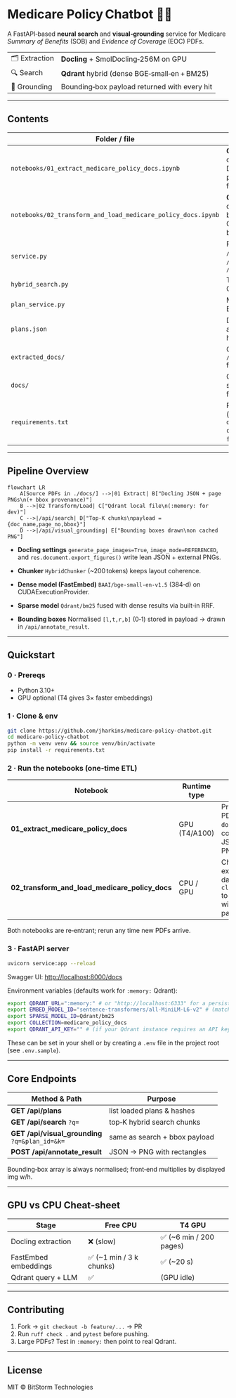 # Medicare Policy Chatbot 📄🧠

A FastAPI‑based **neural search** and **visual‑grounding** service for Medicare
_Summary of Benefits_ (SOB) and _Evidence of Coverage_ (EOC) PDFs.

<table>
<tr><td>🗂️ Extraction</td><td><b>Docling</b> + SmolDocling‑256M on GPU</td></tr>
<tr><td>🔍 Search</td><td><b>Qdrant</b> hybrid (dense BGE‑small‑en + BM25)</td></tr>
<tr><td>🎯 Grounding</td><td>Bounding‑box payload returned with every hit</td></tr>
</table>

---

## Contents

| Folder / file                                                | Purpose                                                                               |
| ------------------------------------------------------------ | ------------------------------------------------------------------------------------- |
| `notebooks/01_extract_medicare_policy_docs.ipynb`            | **GPU** notebook — converts PDFs → Docling JSON + per‑page PNGs (6 min for 206 pages) |
| `notebooks/02_transform_and_load_medicare_policy_docs.ipynb` | **CPU or T4 GPU** — chunks, embeds, and bulk‑loads to local Qdrant, keeping bboxes    |
| `service.py`                                                 | FastAPI server with `/api/search`, `/api/visual_grounding`, `/api/annotate_result`    |
| `hybrid_search.py`                                           | Thin wrapper around Qdrant `client.query()`                                           |
| `plan_service.py`                                            | Maps plan IDs → SOB / EOC binary hashes                                               |
| `plans.json`                                                 | Declarative list of plans and their document hashes                                   |
| `extracted_docs/`                                            | One `<doc>.json` + `/<doc>/<page>.png` folder per PDF                                 |
| `docs/`                                                      | Contains the original source PDF documents for Medicare plans                         |
| `requirements.txt`                                           | Pinned versions (`docling 0.28.2`, `qdrant-client[fastembed-gpu]`, `fastapi`, …)      |

---

## Pipeline Overview

```mermaid
flowchart LR
    A[Source PDFs in ./docs/] -->|01 Extract| B["Docling JSON + page PNGs\n(+ bbox provenance)"]
    B -->|02 Transform/Load| C["Qdrant local file\n(:memory: for dev)"]
    C -->|/api/search| D["Top-K chunks\npayload = {doc_name,page_no,bbox}"]
    D -->|/api/visual_grounding| E["Bounding boxes drawn\non cached PNG"]
```

- **Docling settings**
  `generate_page_images=True`, `image_mode=REFERENCED`, and
  `res.document.export_figures()` write lean JSON + external PNGs.

- **Chunker**
  `HybridChunker` (\~200 tokens) keeps layout coherence.

- **Dense model (FastEmbed)**
  `BAAI/bge-small-en-v1.5` (384‑d) on CUDAExecutionProvider.

- **Sparse model**
  `Qdrant/bm25` fused with dense results via built‑in RRF.

- **Bounding boxes**
  Normalised `[l,t,r,b]` (0‑1) stored in payload → drawn in `/api/annotate_result`.

---

## Quickstart

### 0 · Prereqs

- Python 3.10+
- GPU optional (T4 gives 3× faster embeddings)

### 1 · Clone & env

```bash
git clone https://github.com/jharkins/medicare-policy-chatbot.git
cd medicare-policy-chatbot
python -m venv venv && source venv/bin/activate
pip install -r requirements.txt
```

### 2 · Run the notebooks (one‑time ETL)

| Notebook                                       | Runtime type  | What it does                                                       |
| ---------------------------------------------- | ------------- | ------------------------------------------------------------------ |
| **01_extract_medicare_policy_docs**            | GPU (T4/A100) | Processes PDFs from `docs/` ➜ converts to JSON + PNGs              |
| **02_transform_and_load_medicare_policy_docs** | CPU / GPU     | Chunks extracted data ➜ `client.add()` to Qdrant with bbox payload |

Both notebooks are re‑entrant; rerun any time new PDFs arrive.

### 3 · FastAPI server

```bash
uvicorn service:app --reload
```

Swagger UI: [http://localhost:8000/docs](http://localhost:8000/docs)

Environment variables (defaults work for `:memory:` Qdrant):

```bash
export QDRANT_URL=":memory:" # or "http://localhost:6333" for a persistent instance
export EMBED_MODEL_ID="sentence-transformers/all-MiniLM-L6-v2" # (matches .env.sample; BAAI/bge-small-en-v1.5 also recommended)
export SPARSE_MODEL_ID=Qdrant/bm25
export COLLECTION=medicare_policy_docs
export QDRANT_API_KEY="" # (if your Qdrant instance requires an API key)
```

These can be set in your shell or by creating a `.env` file in the project root (see `.env.sample`).

---

## Core Endpoints

| Method & Path                                       | Purpose                       |
| --------------------------------------------------- | ----------------------------- |
| **GET /api/plans**                                  | list loaded plans & hashes    |
| **GET /api/search** `?q=`                           | top‑K hybrid search chunks    |
| **GET /api/visual_grounding** <br>`?q=&plan_id=&k=` | same as search + bbox payload |
| **POST /api/annotate_result**                       | JSON → PNG with rectangles    |

Bounding‑box array is always normalised; front‑end multiplies by displayed img w/h.

---

## GPU vs CPU Cheat‑sheet

| Stage                | Free CPU                 | T4 GPU                  |
| -------------------- | ------------------------ | ----------------------- |
| Docling extraction   | ❌ (slow)                | ✅ (~6 min / 200 pages) |
| FastEmbed embeddings | ✅ (~1 min / 3 k chunks) | ✅ (~20 s)              |
| Qdrant query + LLM   | ✅                       | (GPU idle)              |

---

## Contributing

1. Fork → `git checkout -b feature/...` → PR
2. Run `ruff check .` and `pytest` before pushing.
3. Large PDFs? Test in `:memory:` then point to real Qdrant.

---

## License

MIT © BitStorm Technologies
